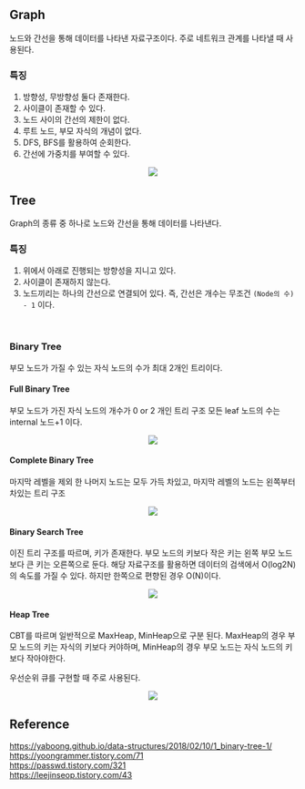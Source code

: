## Graph
노드와 간선을 통해 데이터를 나타낸 자료구조이다. 주로 네트워크 관계를 나타낼 때 사용된다.

### 특징
1. 방향성, 무방향성 둘다 존재한다.
2. 사이클이 존재할 수 있다.
3. 노드 사이의 간선의 제한이 없다.
4. 루트 노드, 부모 자식의 개념이 없다.
5. DFS, BFS를 활용하여 순회한다.
6. 간선에 가중치를 부여할 수 있다.

<p align="center">
<img src="https://user-images.githubusercontent.com/29935137/209455945-18aef8de-b973-46ad-ac4d-240bb0d4d4b9.png"></img>
</p>

## Tree
Graph의 종류 중 하나로 노드와 간선을 통해 데이터를 나타낸다.

### 특징 
1. 위에서 아래로 진행되는 방향성을 지니고 있다.
2. 사이클이 존재하지 않는다.
3. 노드끼리는 하나의 간선으로 연결되어 있다. 즉, 간선은 개수는 무조건 `(Node의 수) - 1` 이다.
</br>

### Binary Tree
부모 노드가 가질 수 있는 자식 노드의 수가 최대 2개인 트리이다.
</br>

#### Full Binary Tree
부모 노드가 가진 자식 노드의 개수가 0 or 2 개인 트리 구조
모든 leaf 노드의 수는 internal 노드+1 이다.

<p align="center">
<img src="https://user-images.githubusercontent.com/29935137/209455667-3fc79c13-6328-4f70-b2e5-7a6b64c4e7a8.png"></img>
</p>

#### Complete Binary Tree
마지막 레벨을 제외 한 나머지 노드는 모두 가득 차있고, 마지막 레벨의 노드는 왼쪽부터 차있는 트리 구조

<p align="center">
<img src="https://user-images.githubusercontent.com/29935137/209455705-07d7b9c9-dee7-4571-b581-730741dbe493.png"></img>
</p>

#### Binary Search Tree
이진 트리 구조를 따르며, 키가 존재한다. 부모 노드의 키보다 작은 키는 왼쪽 부모 노드보다 큰 키는 오른쪽으로 둔다.
해당 자료구조를 활용하면 데이터의 검색에서 O(log2N)의 속도를 가질 수 있다.
하지만 한쪽으로 편향된 경우 O(N)이다.

<p align="center">
<img src="https://user-images.githubusercontent.com/29935137/209455844-f30a7c29-3a24-446b-b7fa-dcf9628632fe.png"></img>
</p>

#### Heap Tree
CBT를 따르며 일반적으로 MaxHeap, MinHeap으로 구분 된다.
MaxHeap의 경우 부모 노드의 키는 자식의 키보다 커야하며, MinHeap의 경우 부모 노드는 자식 노드의 키보다 작아야한다.

우선순위 큐를 구현할 때 주로 사용된다.

<p align="center">
<img src="https://user-images.githubusercontent.com/29935137/209455889-0d53a437-85c3-4d50-a3e2-b6185201aecc.png"></img>
</p>


## Reference 
https://yaboong.github.io/data-structures/2018/02/10/1_binary-tree-1/ </br>
https://yoongrammer.tistory.com/71 </br>
https://passwd.tistory.com/321 </br>
https://leejinseop.tistory.com/43 </br>
